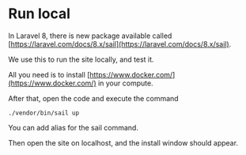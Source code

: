 # Run local

In Laravel 8, there is new package available called [https://laravel.com/docs/8.x/sail](https://laravel.com/docs/8.x/sail).

We use this to run the site locally, and test it.

All you need is to install [https://www.docker.com/](https://www.docker.com/) in your compute.

After that, open the code and execute the command

```text
./vendor/bin/sail up
```

You can add alias for the sail command.

Then open the site on localhost, and the install window should appear.

